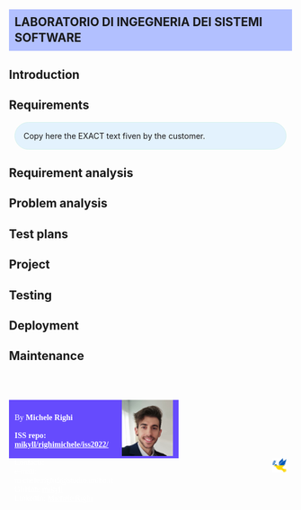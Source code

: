 <!DOCTYPE html PUBLIC "-//W3C//DTD HTML 4.01//EN" "http://www.w3.org/TR/html4/strict.dtd">
<html>
<!--
<link rel="stylesheet" type="text/css" href="../css/issStyle1.css">
<script type="text/javascript" src="../css/issStyle.js"></script>
-->
<style type="text/css">
body
{
    margin-left:  30px;
    margin-right: 30px;
};

P
{
    font-family: Tahoma;
    font-size: 10pt;
};

a, a:visited, a:active, a:link, a:hover {
    text-decoration: underline;
    color: #545454;
    background-color: transparent;
	font-size: 93%;
}

a:hover {
    background-color: #cccccc;
}


hr {
    clear: both;
    height: 1px;
    color: #242424;
    background-color: transparent;
}

h1, h2, h3 {
    color: #242424;
    clear: left;
    font: 100% Tahoma, Helvetica, Arial, sans-serif;
    margin-bottom: 0.5em;
    padding-top: 0.5em;
	border-radius: 10px;
	padding: 5px;
}

top {
	width: 100%;
}


#i {
    color: #ff1010;
}
tt{
	font-family: "Arial";
    font-size: 90%;
	color: #006600;
}
em{
	font-family: "Arial";
    font-size: 80%;
	font-weight: bold;
	border-style:solid;
	border-color: #abe876;
    color: #1632cc;
}
bc{
	font-family: "Arial";
	font-size: 90%;
	font-weight: bold;
    color: #990000;
	background-color: #fcf8c7;
}
ks{
	font-family: "Arial";
	font-weight: bold;
    color: #0000CD	;
	font-size: 90%;
}
kc{
	font-family: "Arial";
	font-weight: bold;
    color: #008000	;
	font-size: 90%;
}
pre{
	font-family: "Consolas";
	font-size: 85%;
	background-color: #f5f5f5;
	border: 1.5px solid silver;
	padding: 5px;
}
m{
	font-family: "Helvetica";
	line-height: 100%;
 	font-size: 75%;
}
div.body{
	 
    font-size: 18px;
}
k{
    color: #990000;
	font-weight: bold;
	font-size: 90%;
}
h1 {
    font-size: 150%;
    background-color: #b2c0ff;
	padding: 10px;
}

h2 {
    background-color: #9ed8ff;
    font-size: 130%;
}

h3 {
	background-color: #e6ccff;
    font-size: 100%;
}
h4 {
    background-color: #ccffcc;
    font-size: 100%;
	width: 95%;
	border-radius: 5px;
	padding: 2px;
}
h5 {
    background-color: #d5ffb0;
    font-size: 100%;

}
div.req{
	background-color: #d9ffb3;
    font-size: 18px;
	width: 700px;
    border: 3px solid green;
    padding: 15px;
    margin: 10px;
}
div.remark{
	background-color: #E3F2FD;
    border: 1.5px solid #d5f2ed;
    padding: 15px;
    margin: 10px;
	border-radius: 25px;
}
table, th, td {
  border: 1px solid black;
  border-collapse: collapse;
}

ol, ul, li {
  margin: 0;
  margin-left: 10px;
  padding: 0;
  padding-bottom: 5px;
}

table, th, td {
	border: 1px solid black;
}

img {
	border: 1.5px solid #d5f2ed

}

a, a:visited, a:active, a:link, a:hover {
    text-decoration: underline;
    color: #545454;
    background-color: transparent;
}

div.wrapdesc{
	width: 90%;
	margin: auto;
}

div.imagedesc{
	width: 85%;
	margin: auto;
}
</style>
    
<head>
   
<title>TemplateToFill</title></head>
    
<body>
<div id="top">
<h1>LABORATORIO DI INGEGNERIA DEI SISTEMI SOFTWARE <font size="5"></font> </h1>
</div>  

<div class="body"> 
<h2>Introduction</h2>
 
 
<h2>Requirements</h2>

 
<div class="remark">
Copy here the EXACT text fiven by the customer.
</div>

 

<h2>Requirement analysis</h2>
 

</div>

<h2>Problem analysis</h2>
 

<h2>Test plans</h2> 


<h2>Project</h2> 
 
</div>

<h2>Testing</h2> 
 

<h2>Deployment</h2> 

 
<h2>Maintenance</h2> 
 
<!-- USEFUL
<table style="width:100%" border="1">
<tr>
<td style="width:50%">
</td>
<td></td>
</tr>
</table>
-->
	      	
<br/><br/> 	
</div>  

<div float="left" style="width: 60%; background-color: rgba(86, 56, 253, 0.9);color:white;font-family: Tahoma;">
	<p style="float: left; width: 60%; padding: 10px">
		By <b>Michele Righi</b><br/><br/>
		<span><b>ISS repo: <a id="issRepo" style="color:white" href="https://github.com/mikyll/righimichele/tree/master/iss2022">mikyll/righimichele/iss2022/</a></b></span><br/><br/>
		Contacts:<br/>
		e-mail: michele.righi5@studio.unibo.it<br/>
		GitHub: <a id="github" style="color:white" href="https://github.com/mikyll">mikyll</a><br/>
		LinkedIn: <a id="issRepo" style="color:white" href="https://www.linkedin.com/in/michele-righi/">Michele Righi</a><br/>
	</p>
	<img src="./img/Michele Righi avatar.png" alt="Michele Avatar" width="30%" height="30%"/>
</div>
<img  style="float: right; border: none; padding-bottom: 10px; padding-right: 10px" src="./img/NoWarUkraineDoveColored.png" alt="No War Ukraine" width="5%" height="5%"/>

</body>
</html>
